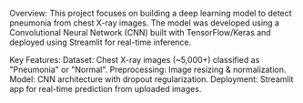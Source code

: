 Overview:
This project focuses on building a deep learning model to detect pneumonia from chest X-ray images. The model was developed using a Convolutional Neural Network (CNN) built with TensorFlow/Keras and deployed using Streamlit for real-time inference.

Key Features:
Dataset: Chest X-ray images (~5,000+) classified as "Pneumonia" or "Normal".
Preprocessing: Image resizing & normalization.
Model: CNN architecture with dropout regularization.
Deployment: Streamlit app for real-time prediction from uploaded images.
